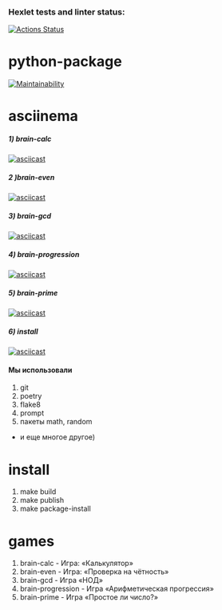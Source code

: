 ### Hexlet tests and linter status:
[![Actions Status](https://github.com/kostya777x/python-project-49/actions/workflows/hexlet-check.yml/badge.svg)](https://github.com/kostya777x/python-project-49/actions)

# python-package
[![Maintainability](https://api.codeclimate.com/v1/badges/11995505f5580a6d82c0/maintainability)](https://codeclimate.com/github/kostya777x/python-project-49/maintainability)

# asciinema
##### 1) brain-calc
 [![asciicast](https://asciinema.org/a/pY5fKhasw0fApmPtSZGhBBz84.svg)](https://asciinema.org/a/pY5fKhasw0fApmPtSZGhBBz84)

##### 2 )brain-even
[![asciicast](https://asciinema.org/a/CMQfeIGrBIhNNKYjpPhG43ruk.svg)](https://asciinema.org/a/CMQfeIGrBIhNNKYjpPhG43ruk)
##### 3) brain-gcd
[![asciicast](https://asciinema.org/a/8difnY5J1cR7TuSHK4a4go2rn.svg)](https://asciinema.org/a/8difnY5J1cR7TuSHK4a4go2rn)
##### 4) brain-progression
[![asciicast](https://asciinema.org/a/n47DGYJuZOD38QBfABSDCCpiE.svg)](https://asciinema.org/a/n47DGYJuZOD38QBfABSDCCpiE)
##### 5) brain-prime
[![asciicast](https://asciinema.org/a/B3YQqDswe7gE9QyimNnDgWVE9.svg)](https://asciinema.org/a/B3YQqDswe7gE9QyimNnDgWVE9)
##### 6) install
[![asciicast](https://asciinema.org/a/lUyJOz8qoupg6IHsL03sFswiY.svg)](https://asciinema.org/a/lUyJOz8qoupg6IHsL03sFswiY)

#### Мы использовали
1) git
2) poetry
3) flake8
4) prompt
5) пакеты math, random
- и еще многое другое)


# install
1) make build
2) make publish
3) make package-install

# games
1) brain-calc - Игра: «Калькулятор»
2) brain-even - Игра: «Проверка на чётность»
3) brain-gcd - Игра «НОД»
4) brain-progression - Игра «Арифметическая прогрессия»
5) brain-prime - Игра «Простое ли число?»
